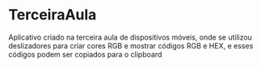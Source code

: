 # TerceiraAula
 Aplicativo criado na terceira aula de dispositivos móveis, onde se utilizou deslizadores para criar cores RGB e mostrar códigos RGB e HEX, e esses códigos podem ser copiados para o clipboard
